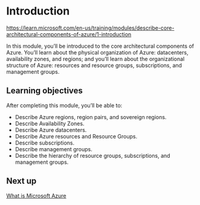# Introduction

https://learn.microsoft.com/en-us/training/modules/describe-core-architectural-components-of-azure/1-introduction

In this module, you’ll be introduced to the core architectural components of Azure. You’ll learn about the physical organization of Azure: datacenters, availability zones, and regions; and you’ll learn about the organizational structure of Azure: resources and resource groups, subscriptions, and management groups.

## Learning objectives

After completing this module, you’ll be able to:

- Describe Azure regions, region pairs, and sovereign regions.
- Describe Availability Zones.
- Describe Azure datacenters.
- Describe Azure resources and Resource Groups.
- Describe subscriptions.
- Describe management groups.
- Describe the hierarchy of resource groups, subscriptions, and management groups.

## Next up

[What is Microsoft Azure](https://learn.microsoft.com/en-us/training/modules/describe-core-architectural-components-of-azure/1-introduction)
